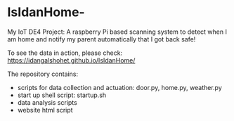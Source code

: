 # IsIdanHome-
My IoT DE4 Project: A raspberry Pi based scanning system to detect when I am home and notify my parent automatically that I got back safe!


To see the data in action, please check: https://idangalshohet.github.io/IsIdanHome/


The repository contains:
- scripts for data collection and actuation: door.py, home.py, weather.py
- start up shell script: startup.sh
- data analysis scripts
- website html script
